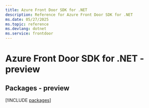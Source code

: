 ```yaml
---
title: Azure Front Door SDK for .NET
description: Reference for Azure Front Door SDK for .NET
ms.date: 05/27/2025
ms.topic: reference
ms.devlang: dotnet
ms.service: frontdoor
---
```

# Azure Front Door SDK for .NET - preview
## Packages - preview
[!INCLUDE [packages](front-door-index.md)]